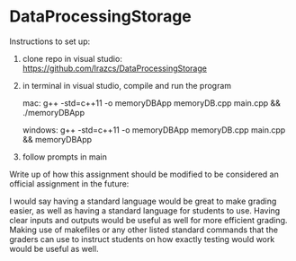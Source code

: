 # DataProcessingStorage

Instructions to set up:
1) clone repo in visual studio: https://github.com/lrazcs/DataProcessingStorage
2) in terminal in visual studio, compile and run the program
   
   mac: g++ -std=c++11 -o memoryDBApp memoryDB.cpp main.cpp && ./memoryDBApp
   
   windows: g++ -std=c++11 -o memoryDBApp memoryDB.cpp main.cpp && memoryDBApp
4) follow prompts in main

Write up of how this assignment should be modified to be considered an official assignment in the future:

I would say having a standard language would be great to make grading easier, as well as having a standard language for students to use. Having clear inputs and outputs would be useful as well for more efficient grading. Making use of makefiles or any other listed standard commands that the graders can use to instruct students on how exactly testing would work would be useful as well.
